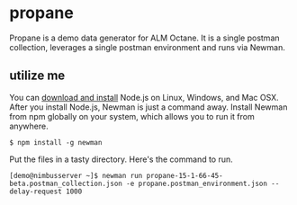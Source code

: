 # propane
Propane is a demo data generator for ALM Octane. It is a single postman collection, leverages a single postman environment and runs via Newman. 


## utilize me

You can [download and install](https://nodejs.org/en/download/current/) Node.js on Linux, Windows, and Mac OSX. After you install Node.js, Newman is just a command away. Install Newman from npm globally on your system, which allows you to run it from anywhere.

```
$ npm install -g newman 
```

Put the files in a tasty directory. Here's the command to run.

```
[demo@nimbusserver ~]$ newman run propane-15-1-66-45-beta.postman_collection.json -e propane.postman_environment.json --delay-request 1000 
```

